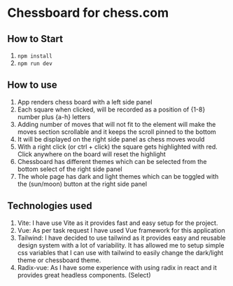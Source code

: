 # Chessboard for chess.com

## How to Start

1. `npm install`
2. `npm run dev`

## How to use

1. App renders chess board with a left side panel
2. Each square when clicked, will be recorded as a position of {1-8} number plus {a-h} letters
3. Adding number of moves that will not fit to the element will make the moves section scrollable and it keeps the scroll pinned to the bottom
4. It will be displayed on the right side panel as chess moves would
5. With a right click (or ctrl + click) the square gets highlighted with red. Click anywhere on the board will reset the highlight
6. Chessboard has different themes which can be selected from the bottom select of the right side panel
7. The whole page has dark and light themes which can be toggled with the (sun/moon) button at the right side panel

## Technologies used

1. Vite: I have use Vite as it provides fast and easy setup for the project.
2. Vue: As per task request I have used Vue framework for this application
3. Tailwind: I have decided to use tailwind as it provides easy and reusable design system with a lot of variability. It has allowed me to setup simple css variables that I can use with tailwind to easily change the dark/light theme or chessboard theme.
4. Radix-vue: As I have some experience with using radix in react and it provides great headless components. (Select)
